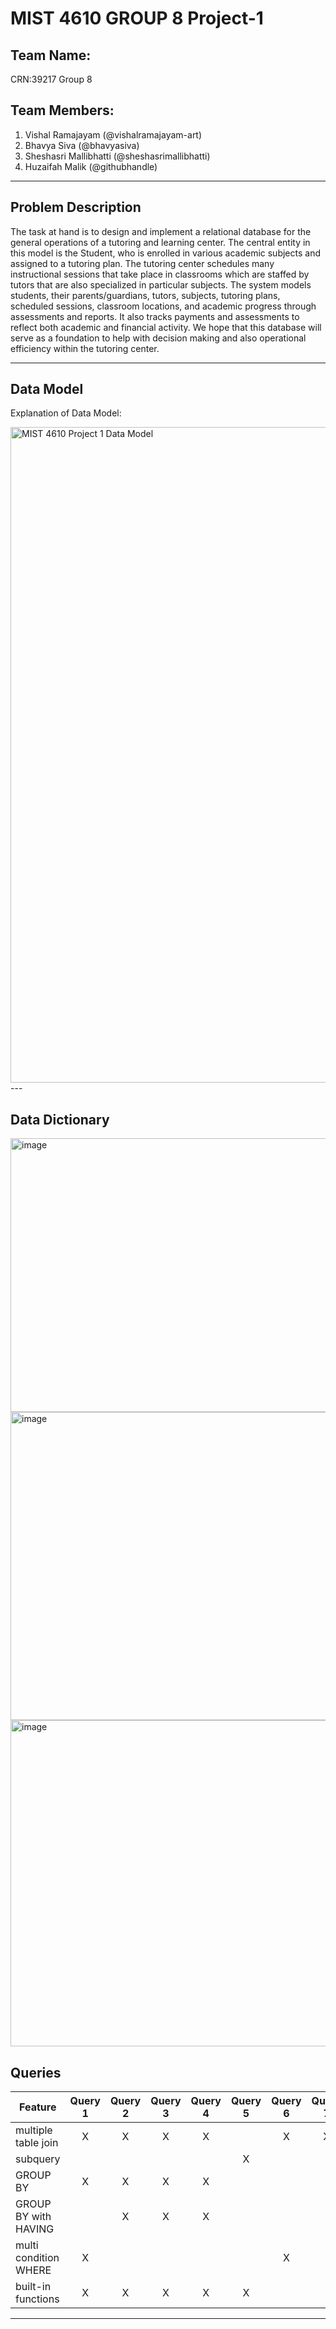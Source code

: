 # MIST 4610 GROUP 8 Project-1

## Team Name:
CRN:39217 Group 8

## Team Members:
1. Vishal Ramajayam (@vishalramajayam-art)
2. Bhavya Siva (@bhavyasiva)
3. Sheshasri Mallibhatti (@sheshasrimallibhatti)
4. Huzaifah Malik (@githubhandle)

---

## Problem Description
The task at hand is to design and implement a relational database for the general operations of a tutoring and learning center. The central entity in this model is the Student, who is enrolled in various academic subjects and assigned to a tutoring plan. The tutoring center schedules many instructional sessions that take place in classrooms which are staffed by tutors that are also specialized in particular subjects. The system models students, their parents/guardians, tutors, subjects, tutoring plans, scheduled sessions, classroom locations, and academic progress through assessments and reports. It also tracks payments and assessments to reflect both academic and financial activity. We hope that this database will serve as a foundation to help with decision making and also operational efficiency within the tutoring center. 

---

## Data Model
Explanation of Data Model:



<img width="1181" height="1049" alt="MIST 4610 Project 1 Data Model" src="https://github.com/user-attachments/assets/8d3659d1-a135-4fbe-aea0-9c47ab28b95a" /> 
---

## Data Dictionary 
<img width="560" height="438" alt="image" src="https://github.com/user-attachments/assets/c923707b-3571-4239-a75f-cd33e85c8e61" />
<img width="544" height="493" alt="image" src="https://github.com/user-attachments/assets/eb2e0c62-64a9-4b38-b0d9-d2e596715584" />
<img width="558" height="522" alt="image" src="https://github.com/user-attachments/assets/11800135-b724-40ec-9e0c-c2ea15b53ab1" />



## Queries


| Feature                | Query 1 | Query 2 | Query 3 | Query 4 | Query 5 | Query 6 | Query 7 | Query 8 | Query 9 | Query 10 |
|------------------------|:-------:|:-------:|:-------:|:-------:|:-------:|:-------:|:-------:|:-------:|:--------:|:--------:|
| multiple table join     |    X    |    X    |    X    |    X    |         |    X    |    X    |    X    |    X     |          |
| subquery               |         |         |         |         |    X    |         |         |         |          |          |
| GROUP BY              |    X    |    X    |    X    |    X    |         |         |         |         |          |          |
| GROUP BY with HAVING   |         |    X    |    X    |    X    |         |         |         |         |          |          |
| multi condition WHERE  |    X    |         |         |         |         |    X    |         |    X    |          |          |
| built-in functions     |    X    |    X    |    X    |    X    |    X    |         |         |         |    X     |          |
---

